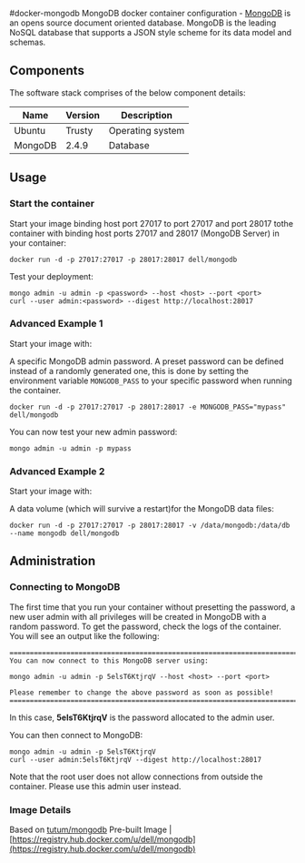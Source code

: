 #docker-mongodb
MongoDB docker container configuration - [MongoDB](http://www.mongodb.org/) is an opens source document oriented database. MongoDB is the leading NoSQL database that supports a JSON style scheme for its data model and schemas.

## Components
The software stack comprises of the below component details:

Name       | Version    | Description
-----------|------------|------------------------------
Ubuntu     | Trusty     | Operating system
MongoDB    | 2.4.9      | Database

## Usage

### Start the container
Start your image binding host port 27017 to port 27017 and port 28017 tothe container with binding host ports 27017 and 28017 (MongoDB Server) in your container:

    docker run -d -p 27017:27017 -p 28017:28017 dell/mongodb

Test your deployment:

    mongo admin -u admin -p <password> --host <host> --port <port>
    curl --user admin:<password> --digest http://localhost:28017


### Advanced Example 1
Start your image with:

A specific MongoDB admin password. A preset password can be defined instead of a randomly generated one, this is done by setting the environment variable `MONGODB_PASS` to your specific password when running the container.

    docker run -d -p 27017:27017 -p 28017:28017 -e MONGODB_PASS="mypass" dell/mongodb

You can now test your new admin password:

    mongo admin -u admin -p mypass

<a name="advanced-example-2"></a>
### Advanced Example 2
Start your image with:

A data volume (which will survive a restart)for the MongoDB data files:

    docker run -d -p 27017:27017 -p 28017:28017 -v /data/mongodb:/data/db --name mongodb dell/mongodb


## Administration

### Connecting to MongoDB
The first time that you run your container without presetting the password, a new user admin with all privileges will be created in MongoDB with a random password. To get the password, check the logs of the container. You will see an output like the following:


    ========================================================================
    You can now connect to this MongoDB server using:

    mongo admin -u admin -p 5elsT6KtjrqV --host <host> --port <port>

    Please remember to change the above password as soon as possible!
    ========================================================================


In this case, **5elsT6KtjrqV** is the password allocated to the admin user.

You can then connect to MongoDB:

    mongo admin -u admin -p 5elsT6KtjrqV
    curl --user admin:5elsT6KtjrqV --digest http://localhost:28017

Note that the root user does not allow connections from outside the container. Please use this admin user instead.

### Image Details

Based on [tutum/mongodb](https://github.com/tutumcloud/tutum-docker-mongodb)
Pre-built Image   | [https://registry.hub.docker.com/u/dell/mongodb](https://registry.hub.docker.com/u/dell/mongodb) 

